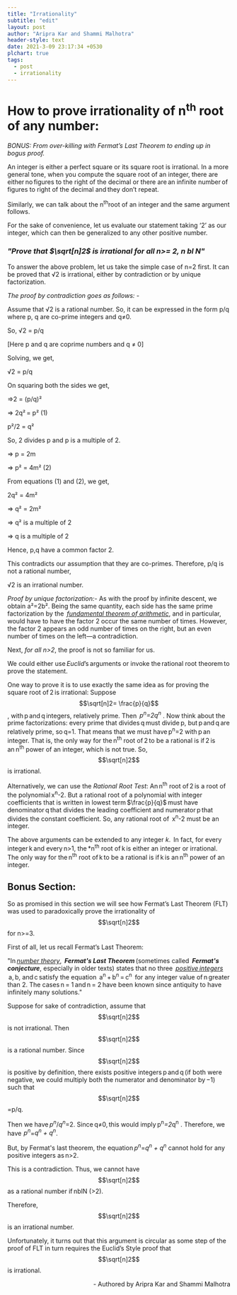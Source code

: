 ```yaml
---
title: "Irrationality"
subtitle: "edit"
layout: post
author: "Aripra Kar and Shammi Malhotra"
header-style: text
date: 2021-3-09 23:17:34 +0530
plchart: true
tags:
  - post
  - irrationality
---
```


# How to prove irrationality of n<sup>th</sup> root of any number:

*BONUS: From over-killing with Fermat’s Last Theorem to ending up in bogus proof.*


An integer is either a perfect square or its square root is irrational. In a more general tone, when you compute the square root of an integer, there are either no figures to the right of the decimal or there are an infinite number of figures to right of the decimal and they don’t repeat. 

Similarly, we can talk about the n<sup>th</sup>root of an integer and the same argument follows.  

For the sake of convenience, let us evaluate our statement taking ‘2’ as our integer, which can then be generalized to any other positive number.  

### *&quot;Prove that $\sqrt[n]2$ is irrational for all n>= 2, n bl N&quot;* 

To answer the above problem, let us take the simple case of n=2 first. It can be proved that √2 is irrational, either by contradiction or by unique factorization. 

*The proof by contradiction goes as follows: -*  

Assume that √2 is a rational number. So, it can be expressed in the form p/q where p, q are co-prime integers and q≠0. 

So, √2 = p/q

[Here p and q are coprime numbers and q ≠ 0]

Solving, we get, 

√2 = p/q 

On squaring both the sides we get, 

=>2 = (p/q)²

=> 2q² = p²	 (1) 

p²/2 = q²

So, 2 divides p and p is a multiple of 2. 

⇒ p = 2m 

⇒ p² = 4m² 	(2) 

From equations (1) and (2), we get, 

2q² = 4m² 

⇒ q² = 2m² 

⇒ q² is a multiple of 2 

⇒ q is a multiple of 2 

Hence, p,q have a common factor 2.  


This contradicts our assumption that they are co-primes. Therefore, p/q is not a rational number, 

√2 is an irrational number. 

*Proof by unique factorization:-* As with the proof by infinite descent, we obtain a²=2b². Being the same quantity, each side has the same prime factorization by the  [_fundamental theorem of arithmetic_](https://en.wikipedia.org/wiki/Fundamental_theorem_of_arithmetic), and in particular, would have to have the factor 2 occur the same number of times. However, the factor 2 appears an odd number of times on the right, but an even number of times on the left—a contradiction. 

Next, *for all n>2*, the proof is not so familiar for us.  

We could either use *Euclid*’s arguments or invoke the rational root theorem to prove the statement. 

One way to prove it is to use exactly the same idea as for proving the square root of 2 is irrational: Suppose $$\sqrt[n]2= \frac{p}{q}$$ , with p and q integers, relatively prime. Then  *p<sup>n</sup>=2q<sup>n</sup>* . Now think about the prime factorizations: every prime that divides q must divide p, but p and q are relatively prime, so q=1. That means that we must have p<sup>n</sup>=2 with p an integer. That is, the only way for the n<sup>th</sup> root of 2 to be a rational is if 2 is an n<sup>th</sup> power of an integer, which is not true. So, $$\sqrt[n]2$$ is irrational.  

Alternatively, we can use the *Rational Root Test*: An n<sup>th</sup> root of 2 is a root of the polynomial x<sup>n</sup>-2. But a rational root of a polynomial with integer coefficients that is written in lowest term $\frac{p}{q}$ must have denominator q that divides the leading coefficient and numerator p that divides the constant coefficient. So, any rational root of  
x<sup>n</sup>-2 must be an integer. 

 

The above arguments can be extended to any integer *k*.  In fact, for every integer k and every n>1, the *n<sup>th</sup> root of k is either an integer or irrational. The only way for the n<sup>th</sup> root of k to be a rational is if k is an n<sup>th</sup> power of an integer. 

 

## Bonus Section: 

So as promised in this section we will see how Fermat’s Last Theorem (FLT) was used to paradoxically prove the irrationality of $$\sqrt[n]2$$ for n>=3. 

First of all, let us recall Fermat’s Last Theorem: 

 &quot;In [_number theory_](https://en.wikipedia.org/wiki/Number_theory),  **_Fermat's Last Theorem_** (sometimes called  _**Fermat's conjecture**_, especially in older texts) states that no three  [_positive integers_](https://en.wikipedia.org/wiki/Integer)  a, b, and c satisfy the equation  a<sup>n</sup> + b<sup>n</sup> = c<sup>n</sup>  for any integer value of n greater than 2. The cases n = 1 and n = 2 have been known since antiquity to have infinitely many solutions.&quot;

Suppose for sake of contradiction, assume that $$\sqrt[n]2$$ is not irrational. Then $$\sqrt[n]2$$ is a rational number. Since $$\sqrt[n]2$$ is positive by definition, there exists positive integers p and q (if both were negative, we could multiply both the numerator and denominator by −1) such that $$\sqrt[n]2$$=p/q. 

Then we have *p<sup>n</sup>*/*q<sup>n</sup>*=2. Since q≠0, this would imply p<sup>n</sup>*=2*q<sup>n</sup> . Therefore, we have  *p<sup>n</sup>*=*q<sup>n</sup> + q<sup>n</sup>*. 

But, by Fermat's last theorem, the equation *p<sup>n</sup>*=*q<sup>n</sup> + q<sup>n</sup>* cannot hold for any positive integers as n>2. 

This is a contradiction. Thus, we cannot have $$\sqrt[n]2$$ as a rational number if nblN (>2). 

Therefore, $$\sqrt[n]2$$ is an irrational number. 

 

Unfortunately, it turns out that this argument is circular as some step of the proof of FLT in turn requires the Euclid’s Style proof that  $$\sqrt[n]2$$ is irrational.  

 

<dl><div style="text-align: right">- Authored by Aripra Kar and Shammi Malhotra<div></dl>

